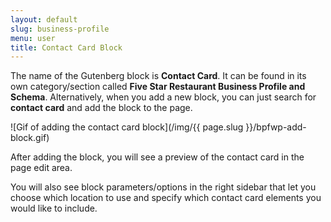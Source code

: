 ```yaml
---
layout: default
slug: business-profile
menu: user
title: Contact Card Block
---
```

The name of the Gutenberg block is **Contact Card**. It can be found in its own category/section called **Five Star Restaurant Business Profile and Schema**. Alternatively, when you add a new block, you can just search for **contact card** and add the block to the page.

![Gif of adding the contact card block](/img/{{ page.slug }}/bpfwp-add-block.gif)

After adding the block, you will see a preview of the contact card in the page edit area.

You will also see block parameters/options in the right sidebar that let you choose which location to use and specify which contact card elements you would like to include.